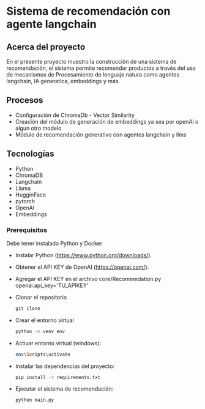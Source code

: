# Sistema de recomendación con agente langchain

<!-- ABOUT THE PROJECT -->
## Acerca del proyecto

En el presente proyecto muestro la construcción de una sistema de recomendación, el sistema permite recomendar productos a través del uso de mecanismos de Procesamiento de lenguaje natura como agentes langchain, IA generatica, embeddings y más.


## Procesos 

* Configuración de ChromaDb - Vector Similarity
* Creación del módulo de generación de embeddings ya sea por openAi o algun otro modelo
* Módulo de recomendación generativo con agentes langchain y llms

<!-- GETTING STARTED -->
## Tecnologías

* Python
* ChromaDB
* Langchain
* Llama
* HugginFace
* pytorch
* OpenAI
* Embeddings


### Prerequisitos

Debe tener instalado Python y Docker
* Instalar Python (<a href="https://www.python.org/downloads/">https://www.python.org/downloads/</a>).
* Obtener el API KEY de OpenAI (<a href="https://openai.com/">https://openai.com/</a>).
* Agregar el API KEY en el archivo core/Recommedation.py openai.api_key='TU_APIKEY'

* Clonar el repositorio
  ```sh
  git clone 
  ```

* Crear el entorno virtual
  ```sh
  python -m venv env
  ```
* Activar entorno virtual (windows):
  ```sh
  env\Scripts\activate
  ```
* Instalar las dependencias del proyecto:
  ```sh
  pip install -r requirements.txt
  ```
* Ejecutar el sistema de recomendación:
  ```sh
  python main.py
  ```

